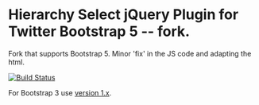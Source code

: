 # Hierarchy Select jQuery Plugin for Twitter Bootstrap 5 -- fork.

Fork that supports Bootstrap 5. Minor 'fix' in the JS code and adapting the html.

[![Build Status](https://travis-ci.com/NeoFusion/hierarchy-select.svg?branch=v2)](https://travis-ci.com/NeoFusion/hierarchy-select)

For Bootstrap 3 use [version 1.x](https://github.com/NeoFusion/hierarchy-select/tree/v1).
